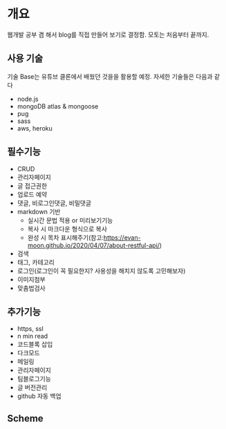 # 개요

웹개발 공부 겸 해서 blog를 직접 만들어 보기로 결정함. 모토는 처음부터 끝까지.

## 사용 기술

기술 Base는 유튜브 클론에서 배웠던 것을을 활용할 예정. 자세한 기술들은 다음과 같다

- node.js
- mongoDB atlas & mongoose
- pug
- sass
- aws, heroku

## 필수기능

- CRUD
- 관리자페이지
- 글 접근권한
- 업로드 예약
- 댓글, 비로그인댓글, 비밀댓글
- markdown 기반
  - 실시간 문법 적용 or 미리보기기능
  - 복사 시 마크다운 형식으로 복사
  - 완성 시 목차 표시해주기(참고:https://evan-moon.github.io/2020/04/07/about-restful-api/)
- 검색
- 태그, 카테고리
- 로그인(로그인이 꼭 필요한지? 사용성을 해치지 않도록 고민해보자)
- 이미지첨부
- 맞춤법검사

## 추가기능

- https, ssl
- n min read
- 코드블록 삽입
- 다크모드
- 메일링
- 관리자페이지
- 팀블로그기능
- 글 버전관리
- github 자동 백업

## Scheme
